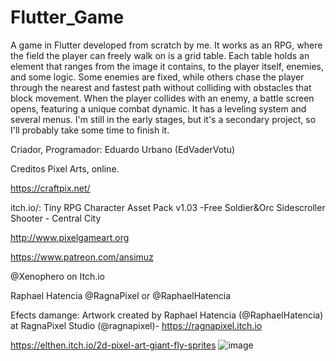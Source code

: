 # Flutter_Game

A game in Flutter developed from scratch by me. It works as an RPG, where the field the player can freely walk on is a grid table. Each table holds an element that ranges from the image it contains, to the player itself, enemies, and some logic. Some enemies are fixed, while others chase the player through the nearest and fastest path without colliding with obstacles that block movement. When the player collides with an enemy, a battle screen opens, featuring a unique combat dynamic. It has a leveling system and several menus. I'm still in the early stages, but it's a secondary project, so I'll probably take some time to finish it.

Criador, Programador: Eduardo Urbano (EdVaderVotu)

Creditos Pixel Arts, online.

https://craftpix.net/

itch.io/:
Tiny RPG Character Asset Pack v1.03 -Free Soldier&Orc
Sidescroller Shooter - Central City

http://www.pixelgameart.org

https://www.patreon.com/ansimuz

@Xenophero on Itch.io

Raphael Hatencia  @RagnaPixel or @RaphaelHatencia

Efects damange:
Artwork created by Raphael Hatencia (@RaphaelHatencia) at RagnaPixel Studio (@ragnapixel)- https://ragnapixel.itch.io 

https://elthen.itch.io/2d-pixel-art-giant-fly-sprites
![image](https://github.com/user-attachments/assets/672a453f-0ae3-41e1-92cb-fd9b50b474bb)
